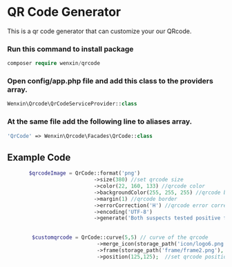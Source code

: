 # QR Code Generator

This is a qr code generator that can customize your our QRcode.

### Run this command to install package
```php
composer require wenxin/qrcode
```

### Open config/app.php file and add this class to the providers array.
```php
Wenxin\Qrcode\QrCodeServiceProvider::class
```

### At the same file add the following line to aliases array.
```php
'QrCode' => Wenxin\Qrcode\Facades\QrCode::class
```

## Example Code
```php
       $qrcodeImage = QrCode::format('png')      
                            ->size(380) //set qrcode size                                                                   
                            ->color(22, 160, 133) //qrcode color
                            ->backgroundColor(255, 255, 255) //qrcode background color                              
                            ->margin(1) //qrcode border                       
                            ->errorCorrection('H') //qrcode error correction  
                            ->encoding('UTF-8')                            
                            ->generate('Both suspects tested positive for methamphetamine and also have criminal records.',storage_path('app/qrcode.png'));
                                                                
        
        $customqrcode = QrCode::curve(5,5) // curve of the qrcode
                             ->merge_icon(storage_path('icon/logo6.png'))  // merge icon at the center of the qrcode
                             ->frame(storage_path('frame/frame2.png'), 630, 630) //frame file , frame with and height  
                             ->position(125,125);  //set qrcode position x and y in the frame                                       
        

```
